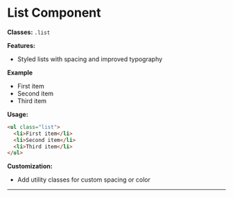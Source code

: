 # List Component

**Classes:** `.list`

**Features:**
- Styled lists with spacing and improved typography

**Example**
<div class="demo-container">
  <ul class="list">
    <li>First item</li>
    <li>Second item</li>
    <li>Third item</li>
  </ul>
</div>

**Usage:**
```html
<ul class="list">
  <li>First item</li>
  <li>Second item</li>
  <li>Third item</li>
</ul>
```

**Customization:**
- Add utility classes for custom spacing or color

---